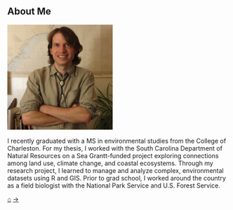 ## About Me

<img src="./images/headshot.jpg" height="240" width="240">

I recently graduated with a MS in environmental studies from the College of Charleston. For my thesis, I worked with the South Carolina Department of Natural Resources on a Sea Grantt-funded project exploring connections among land use, climate change, and coastal ecosystems. Through my research project, I learned to manage and analyze complex, environmental datasets using R and GIS. Prior to grad school, I worked around the country as a field biologist with the National Park Service and U.S. Forest Service.<br/>

[&#8962;](./index)     [&#8594;](./contact)
